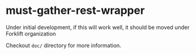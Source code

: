 # must-gather-rest-wrapper

Under initial development, if this will work well, it should be moved under Forklift organization

Checkout ```doc/``` directory for more information.
